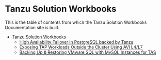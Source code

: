 # Tanzu Solution Workbooks

This is the table of contents from which the Tanzu Solution Workbooks Documentation site is built.

- [Tanzu Solution Workbooks](./reference-designs/index-use-case.md)
    - [High Availability Failover in PostgreSQL backed by Tanzu](./reference-designs/postgres-sql.md)
    - [Exposing TAP Workloads Outside the Cluster Using AVI L4/L7](./solution-workbooks/tap-workloads-avi-l4-l7.md)
    - [Backing Up & Restoring VMware SQL with MySQL Instances for TAS](./solution-workbooks/backup-vmwaresql-tas.md)